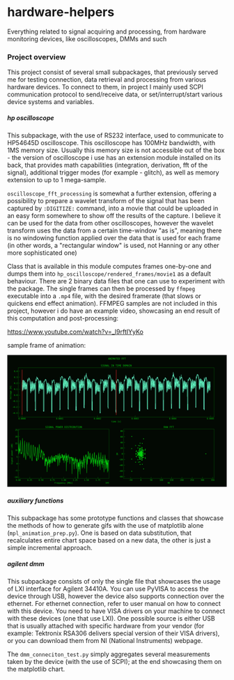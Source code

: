 # hardware-helpers
Everything related to signal acquiring and processing, from hardware monitoring devices, like oscilloscopes, DMMs and such


### Project overview

This project consist of several small subpackages, that previously served me for testing connection, data retrieval
and processing from various hardware devices. To connect to them, in project I mainly used SCPI communication 
protocol to send/receive data, or set/interrupt/start various device systems and variables.

##### hp oscilloscope

This subpackage, with the use of RS232 interface, used to communicate to HP54645D oscilloscope. This oscilloscope
has 100MHz bandwidth, with 1MS memory size. Usually this memory size is not accessible out of the box - the version
of oscilloscope i use has an extension module installed on its back, that provides math capabilities 
(integration, derivation, fft of the signal), additional trigger modes (for example - glitch), as well as memory 
extension to up to 1 mega-sample.

`oscilloscope_fft_processing` is somewhat a further extension, offering a possibility to prepare a wavelet transform of
the signal that has been captured by `:DIGITIZE:` command, into a movie that could be uploaded in an easy form somewhere
to show off the results of the capture. I believe it can be used for the data from other oscilloscopes, however the
wavelet transform uses the data from a certain time-window "as is", meaning there is no windowing function applied over
the data that is used for each frame (in other words, a "rectangular window" is used, not Hanning or any other more 
sophisticated one)

Class that is available in this module computes frames one-by-one and dumps them into 
`hp_oscilloscope/rendered_frames/movie1` as a default behaviour. There are 2 binary data files that one can use to 
experiment with the package. The single frames can then be processed by `ffmpeg` executable into a `.mp4` file, with
the desired framerate (that slows or quickens end effect animation). FFMPEG samples are not included in this project,
however i do have an example video, showcasing an end result of this computation and post-processing:

https://www.youtube.com/watch?v=_l9rftIYyKo

sample frame of animation:

![single animation frame](./hp_oscilloscope/rendered_frames/movie1/FFT_frame_example.png)

##### auxiliary functions

This subpackage has some prototype functions and classes that showcase the methods of how to generate gifs with the
use of matplotlib alone (`mpl_animation_prep.py`). One is based on data substitution, that recalculates entire chart
space based on a new data, the other is just a simple incremental approach.

##### agilent dmm

This subpackage consists of only the single file that showcases the usage of LXI interface for Agilent 34410A. You
can use PyVISA to access the device through USB, however the device also supports connection over the ethernet. For
ethernet connection, refer to user manual on how to connect with this device. You need to have VISA drivers on your 
machine to connect with these devices (one that use LXI). One possible source is either USB that is usually attached
with specific hardware from your vendor (for example: Tektronix RSA306 delivers special version of their VISA drivers),
or you can download them from NI (National Instruments) webpage.

The `dmm_conneciton_test.py` simply aggregates several measurements taken by the device (with the use of SCPI); at 
the end showcasing them on the matplotlib chart.

